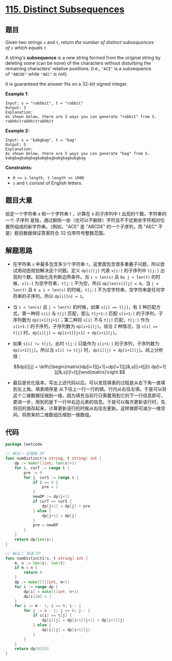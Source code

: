 # [115. Distinct Subsequences](https://leetcode.com/problems/distinct-subsequences/)


## 题目

Given two strings `s` and `t`, return *the number of distinct subsequences of `s` which equals `t`*.

A string's **subsequence** is a new string formed from the original string by deleting some (can be none) of the characters without disturbing the remaining characters' relative positions. (i.e., `"ACE"` is a subsequence of `"ABCDE"` while `"AEC"` is not).

It is guaranteed the answer fits on a 32-bit signed integer.

**Example 1:**

```
Input: s = "rabbbit", t = "rabbit"
Output: 3
Explanation:
As shown below, there are 3 ways you can generate "rabbit" from S.
rabbbitrabbbitrabbbit
```

**Example 2:**

```
Input: s = "babgbag", t = "bag"
Output: 5
Explanation:
As shown below, there are 5 ways you can generate "bag" from S.
babgbagbabgbagbabgbagbabgbagbabgbag
```

**Constraints:**

- `0 <= s.length, t.length <= 1000`
- `s` and `t` consist of English letters.

## 题目大意

给定一个字符串 s 和一个字符串 t ，计算在 s 的子序列中 t 出现的个数。字符串的一个 子序列 是指，通过删除一些（也可以不删除）字符且不干扰剩余字符相对位置所组成的新字符串。（例如，"ACE" 是 "ABCDE" 的一个子序列，而 "AEC" 不是）题目数据保证答案符合 32 位带符号整数范围。

## 解题思路

- 在字符串 `s` 中最多包含多少个字符串 `t`。这里面包含很多重叠子问题，所以尝试用动态规划解决这个问题。定义 `dp[i][j]` 代表 `s[i:]` 的子序列中 `t[j:]` 出现的个数。初始化先判断边界条件。当 `i = len(s)` 且 `0≤ j < len(t)` 的时候，`s[i:]` 为空字符串，`t[j:]` 不为空，所以 `dp[len(s)][j] = 0`。当 `j = len(t)` 且 `0 ≤ i < len(s)` 的时候，`t[j:]` 不为空字符串，空字符串是任何字符串的子序列。所以 `dp[i][n] = 1`。
- 当 `i < len(s)` 且 `j < len(t)` 的时候，如果 `s[i] == t[j]`，有 2 种匹配方式，第一种将 `s[i]` 与 `t[j]` 匹配，那么 `t[j+1:]` 匹配 `s[i+1:]` 的子序列，子序列数为 `dp[i+1][j+1]`；第二种将 `s[i]` 不与 `t[j]` 匹配，`t[j:]` 作为 `s[i+1:]` 的子序列，子序列数为 `dp[i+1][j]`。综合 2 种情况，当 `s[i] == t[j]` 时，`dp[i][j] = dp[i+1][j+1] + dp[i+1][j]`。
- 如果 `s[i] != t[j]`，此时 `t[j:]` 只能作为 `s[i+1:]` 的子序列，子序列数为 `dp[i+1][j]`。所以当 `s[i] != t[j]` 时，`dp[i][j] = dp[i+1][j]`。综上分析得：

	$$dp[i][j] = \left\{\begin{matrix}dp[i+1][j+1]+dp[i+1][j]&,s[i]=t[j]\\ dp[i+1][j]&,s[i]!=t[j]\end{matrix}\right.$$

- 最后是优化版本。写出上述代码以后，可以发现填表的过程是从右下角一直填到左上角。填表顺序是 从下往上一行一行的填。行内从右往左填。于是可以将这个二维数据压缩到一维。因为填充当前行只需要用到它的下一行信息即可，更进一步，用到的是下一行中右边元素的信息。于是可以每次更新该行时，先将旧的值存起来，计算更新该行的时候从右往左更新。这样做即可减少一维空间，将原来的二维数组压缩到一维数组。

## 代码

```go
package leetcode

// 解法一 压缩版 DP
func numDistinct(s string, t string) int {
	dp := make([]int, len(s)+1)
	for i, curT := range t {
		pre := 0
		for j, curS := range s {
			if i == 0 {
				pre = 1
			}
			newDP := dp[j+1]
			if curT == curS {
				dp[j+1] = dp[j] + pre
			} else {
				dp[j+1] = dp[j]
			}
			pre = newDP
		}
	}
	return dp[len(s)]
}

// 解法二 普通 DP
func numDistinct1(s, t string) int {
	m, n := len(s), len(t)
	if m < n {
		return 0
	}
	dp := make([][]int, m+1)
	for i := range dp {
		dp[i] = make([]int, n+1)
		dp[i][n] = 1
	}
	for i := m - 1; i >= 0; i-- {
		for j := n - 1; j >= 0; j-- {
			if s[i] == t[j] {
				dp[i][j] = dp[i+1][j+1] + dp[i+1][j]
			} else {
				dp[i][j] = dp[i+1][j]
			}
		}
	}
	return dp[0][0]
}
```